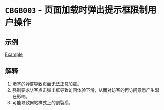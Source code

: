 # `CBGB003` - 页面加载时弹出提示框限制用户操作

## 示例

[Example](../example/cbgb003/cbgb003-example.html)

## 解释

1. 堵塞的弹窗导致页面无法正常加载。
2. 强制要求访客点击弹出框导致访问体验下滑，从而对访客的再访问意愿产生潜在影响。
3. 可能导致网站样式上的割裂感。
